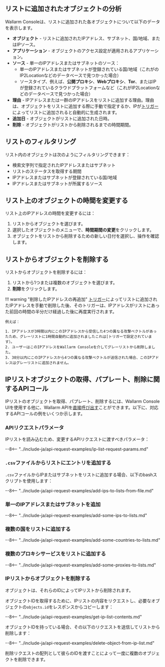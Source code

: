 [access-wallarm-api-docs]: ../../api/overview.md#your-own-client
[application-docs]:        ../settings/applications.md

## リストに追加されたオブジェクトの分析

Wallarm Consoleは、リストに追加された各オブジェクトについて以下のデータを表示します。

* **オブジェクト** - リストに追加されたIPアドレス、サブネット、国/地域、またはIPソース。
* **アプリケーション** - オブジェクトのアクセス設定が適用されるアプリケーション。
* **ソース** - 単一のIPアドレスまたはサブネットのソース：
    * 単一のIPアドレスまたはサブネットが登録されている国/地域（これがのIP2Locationなどのデータベースで見つかった場合）
    * ソースタイプ、例えば、**公開プロキシ**、**Webプロキシ**、**Tor**、またはIPが登録されているクラウドプラットフォームなど（これがIP2Locationなどのデータベースで見つかった場合）
* **理由** - IPアドレスまたは一群のIPアドレスをリストに追加する理由。理由は、オブジェクトをリストに追加する際に手動で指定するか、IPが[トリガー](../triggers/triggers.md)によってリストに追加されると自動的に生成されます。
* **追加日** - オブジェクトがリストに追加された日時。
* **削除** - オブジェクトがリストから削除されるまでの時間期間。

## リストのフィルタリング

リスト内のオブジェクトは次のようにフィルタリングできます：

* 検索文字列で指定されたIPアドレスまたはサブネット
* リストのステータスを取得する期間
* IPアドレスまたはサブネットが登録されている国/地域
* IPアドレスまたはサブネットが所属するソース

## リスト上のオブジェクトの時間を変更する

リスト上のIPアドレスの時間を変更するには：

1. リストからオブジェクトを選びます。
2. 選択したオブジェクトのメニューで、**時間期間の変更**をクリックします。
3. オブジェクトをリストから削除するための新しい日付を選択し、操作を確認します。

## リストからオブジェクトを削除する

リストからオブジェクトを削除するには：

1. リストから1つまたは複数のオブジェクトを選びます。
2. **削除**をクリックします。

!!! warning "削除したIPアドレスの再追加"
    [トリガー](../triggers/triggers.md)によってリストに追加されたIPアドレスを手動で削除した後、そのトリガーは、IPアドレスがリストにあった前回の時間の半分だけ経過した後に再度実行されます。
    
    例えば：

    1. IPアドレスが3時間以内にこのIPアドレスから受信した4つの異なる攻撃ベクトルがあったため、グレーリストに1時間自動的に追加されましたこれは[トリガーで設定されています）。
    2. ユーザーはこのIPアドレスをWallarm Consoleを介してグレーリストから削除しました。
    3. 30分以内にこのIPアドレスから4つの異なる攻撃ベクトルが送信された場合、このIPアドレスはグレーリストに追加されません。

## IPリストオブジェクトの取得、パプレート、削除に関するAPIコール

IPリストのオブジェクトを取得、パプレート、削除するには、Wallarm Console UIを使用する他に、Wallarm APIを[直接呼び出す](../../api/overview.md)ことができます。以下に、対応するAPIコールの例をいくつか示します。

### APIリクエストパラメータ

IPリストを読み込むため、変更するAPIリクエストに渡すべきパラメータ：

--8<-- "../include-ja/api-request-examples/ip-list-request-params.md"

### `.csv`ファイルからリストにエントリを追加する

`.csv`ファイルからIPまたはサブネットをリストに追加する場合、以下のbashスクリプトを使用します：

--8<-- "../include-ja/api-request-examples/add-ips-to-lists-from-file.md"

### 単一のIPアドレスまたはサブネットを追加

--8<-- "../include-ja/api-request-examples/add-some-ips-to-lists.md"

### 複数の国をリストに追加する

--8<-- "../include-ja/api-request-examples/add-some-countries-to-lists.md"

### 複数のプロキシサービスをリストに追加する

--8<-- "../include-ja/api-request-examples/add-some-proxies-to-lists.md"

### IPリストからオブジェクトを削除する

オブジェクトは、それらのIDによってIPリストから削除されます。

オブジェクトIDを取得するために、IPリストの内容をリクエストし、必要なオブジェクトの`objects.id`をレスポンスからコピーします：

--8<-- "../include-ja/api-request-examples/get-ip-list-contents.md"

オブジェクトIDを持っている場合、その以下のリクエストを送信してリストから削除します：

--8<-- "../include-ja/api-request-examples/delete-object-from-ip-list.md"

削除リクエストの配列として彼らのIDを渡すことによって一度に複数のオブジェクトを削除できます。